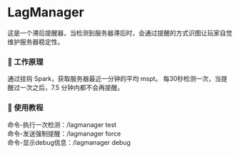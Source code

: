 # LagManager

这是一个滞后提醒器，当检测到服务器滞后时，会通过提醒的方式识图让玩家自觉维护服务器稳定性。

### 📐 工作原理

通过挂钩 Spark，获取服务器最近一分钟的平均 mspt。
每30秒检测一次，当提醒过一次之后，7.5 分钟内都不会再提醒。

### 📖 使用教程

命令-执行一次检测：/lagmanager test  
命令-发送强制提醒：/lagmanager force  
命令-显示debug信息：/lagmanager debug
